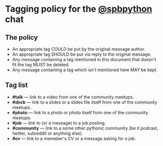 # Tagging policy for the [@spbpython](https://t.me/spbpython) chat

## The policy

* An appropriate tag COULD be put by the original message author.
* An appropriate tag SHOULD be put via reply to the original message.
* Any message containing a tag mentioned in this document that doesn't fit the tag MUST be deleted.
* Any message containing a tag which isn't mentioned here MAY be kept.

## Tag list

* **#talk** — link to a video from one of the community meetups.
* **#deck** — link to a slides or a slides file itself from one of the community meetups.
* **#photo** — link to a photo or photo itself from one of the community meetups.
* **#job** — link to (or a message) to a job posting.
* **#community** — link to a some other pythonic community (be it podcast, twitter, subreddit or anything else).
* **#cv** — link to a memeber's CV or a message asking for a job.
